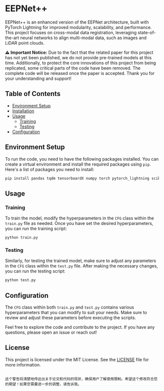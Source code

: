 # EEPNet++
EEPNet++ is an enhanced version of the EEPNet architecture, built with PyTorch Lightning for improved modularity, scalability, and performance. This project focuses on cross-modal data registration, leveraging state-of-the-art neural networks to align multi-modal data, such as images and LiDAR point clouds.


**⚠️ Important Notice:**
Due to the fact that the related paper for this project has not yet been published, we do not provide pre-trained models at this time. Additionally, to protect the core innovations of this project from being replicated, some critical parts of the code have been removed. The complete code will be released once the paper is accepted. Thank you for your understanding and support!

## Table of Contents
- [Environment Setup](#environment-setup)
- [Installation](#installation)
- [Usage](#usage)
  - [Training](#training)
  - [Testing](#testing)
- [Configuration](#configuration)

## Environment Setup

To run the code, you need to have the following packages installed. You can create a virtual environment and install the required packages using `pip`. Here's a list of packages you need to install:

```bash
pip install pandas tqdm tensorboardX numpy torch pytorch_lightning scikit-learn joblib
```

## Usage

### Training

To train the model, modify the hyperparameters in the `CFG` class within the `train.py` file as needed. Once you have set the desired hyperparameters, you can run the training script:

```bash
python train.py
```

### Testing

Similarly, for testing the trained model, make sure to adjust any parameters in the `CFG` class within the `test.py` file. After making the necessary changes, you can run the testing script:

```bash
python test.py
```

## Configuration

The `CFG` class within both `train.py` and `test.py` contains various hyperparameters that you can modify to suit your needs. Make sure to review and adjust these parameters before executing the scripts.

Feel free to explore the code and contribute to the project. If you have any questions, please open an issue or reach out!

## License

This project is licensed under the MIT License. See the [LICENSE](LICENSE) file for more information.
```

这个警告将清楚地传达出关于论文和代码的现状，确保用户了解使用限制。希望这个修改符合您的期望！如果您需要进一步的调整，请告诉我。
